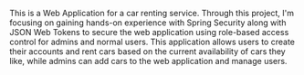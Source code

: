 This is a Web Application for a car renting service. Through this project, I'm focusing on gaining hands-on experience with Spring Security along with JSON Web Tokens to secure the web application using role-based access control for admins and normal users. This application allows users to create their accounts and rent cars based on the current availability of cars they like, while admins can add cars to the web application and manage users.
